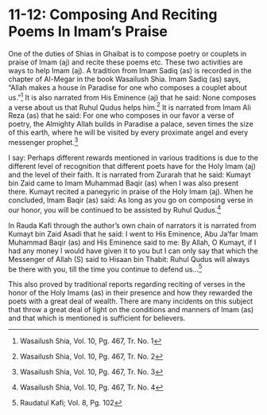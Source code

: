 11-12: Composing And Reciting Poems In Imam’s Praise
====================================================

One of the duties of Shias in Ghaibat is to compose poetry or couplets
in praise of Imam (aj) and recite these poems etc. These two activities
are ways to help Imam (aj). A tradition from Imam Sadiq (as) is recorded
in the chapter of Al-Megar in the book Wasailush Shia. Imam Sadiq (as)
says, “Allah makes a house in Paradise for one who composes a couplet
about us.”[^1] It is also narrated from His Eminence (aj) that he said:
None composes a verse about us that Ruhul Qudus helps him.[^2] It is
narrated from Imam Ali Reza (as) that he said: For one who composes in
our favor a verse of poetry, the Almighty Allah builds in Paradise a
palace, seven times the size of this earth, where he will be visited by
every proximate angel and every messenger prophet.[^3]

I say: Perhaps different rewards mentioned in various traditions is due
to the different level of recognition that different poets have for the
Holy Imam (aj) and the level of their faith. It is narrated from Zurarah
that he said: Kumayt bin Zaid came to Imam Muhammad Baqir (as) when I
was also present there. Kumayt recited a panegyric in praise of the Holy
Imam (aj). When he concluded, Imam Baqir (as) said: As long as you go on
composing verse in our honor, you will be continued to be assisted by
Ruhul Qudus.[^4]

In Rauda Kafi through the author’s own chain of narrators it is narrated
from Kumayt bin Zaid Asadi that he said: I went to His Eminence, Abu
Ja’far Imam Muhammad Baqir (as) and His Eminence said to me: By Allah, O
Kumayt, if I had any money I would have given it to you but I can only
say that which the Messenger of Allah (S) said to Hisaan bin Thabit:
Ruhul Qudus will always be there with you, till the time you continue to
defend us…[^5]

This also proved by traditional reports regarding reciting of verses in
the honor of the Holy Imams (as) in their presence and how they rewarded
the poets with a great deal of wealth. There are many incidents on this
subject that throw a great deal of light on the conditions and manners
of Imam (as) and that which is mentioned is sufficient for believers.

[^1]: Wasailush Shia, Vol. 10, Pg. 467, Tr. No. 1

[^2]: Wasailush Shia, Vol. 10, Pg. 467, Tr. No. 2

[^3]: Wasailush Shia, Vol. 10, Pg. 467, Tr. No. 3

[^4]: Wasailush Shia, Vol. 10, Pg. 467, Tr. No. 4

[^5]: Raudatul Kafi; Vol. 8, Pg. 102



